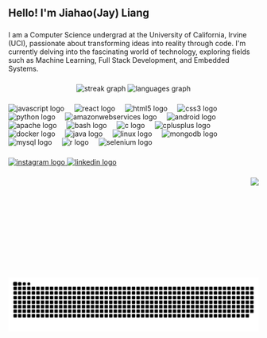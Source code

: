 <h2 align="left">Hello! I'm Jiahao(Jay) Liang</h2>

###

<p align="left">I am a Computer Science undergrad at the University of California, Irvine (UCI), passionate about transforming ideas into reality through code. I'm currently delving into the fascinating world of technology, exploring fields such as Machine Learning, Full Stack Development, and Embedded Systems.</p>

###

<div align="center">
  <img src="https://streak-stats.demolab.com?user=notsojay&locale=en&mode=daily&theme=dracula&hide_border=false&border_radius=5" height="150" alt="streak graph"  />
  <img src="https://github-readme-stats.vercel.app/api/top-langs?username=notsojay&locale=en&hide_title=false&layout=compact&card_width=320&langs_count=5&theme=dracula&hide_border=false" height="150" alt="languages graph"  />
</div>

###

<div align="left">
  <img src="https://cdn.jsdelivr.net/gh/devicons/devicon/icons/javascript/javascript-original.svg" height="30" alt="javascript logo"  />
  <img width="12" />
  <img src="https://cdn.jsdelivr.net/gh/devicons/devicon/icons/react/react-original.svg" height="30" alt="react logo"  />
  <img width="12" />
  <img src="https://cdn.jsdelivr.net/gh/devicons/devicon/icons/html5/html5-original.svg" height="30" alt="html5 logo"  />
  <img width="12" />
  <img src="https://cdn.jsdelivr.net/gh/devicons/devicon/icons/css3/css3-original.svg" height="30" alt="css3 logo"  />
  <img width="12" />
  <img src="https://cdn.jsdelivr.net/gh/devicons/devicon/icons/python/python-original.svg" height="30" alt="python logo"  />
  <img width="12" />
  <img src="https://cdn.jsdelivr.net/gh/devicons/devicon/icons/amazonwebservices/amazonwebservices-original.svg" height="30" alt="amazonwebservices logo"  />
  <img width="12" />
  <img src="https://cdn.jsdelivr.net/gh/devicons/devicon/icons/android/android-original.svg" height="30" alt="android logo"  />
  <img width="12" />
  <img src="https://cdn.jsdelivr.net/gh/devicons/devicon/icons/apache/apache-original.svg" height="30" alt="apache logo"  />
  <img width="12" />
  <img src="https://cdn.jsdelivr.net/gh/devicons/devicon/icons/bash/bash-original.svg" height="30" alt="bash logo"  />
  <img width="12" />
  <img src="https://cdn.jsdelivr.net/gh/devicons/devicon/icons/c/c-original.svg" height="30" alt="c logo"  />
  <img width="12" />
  <img src="https://cdn.jsdelivr.net/gh/devicons/devicon/icons/cplusplus/cplusplus-original.svg" height="30" alt="cplusplus logo"  />
  <img width="12" />
  <img src="https://cdn.jsdelivr.net/gh/devicons/devicon/icons/docker/docker-original.svg" height="30" alt="docker logo"  />
  <img width="12" />
  <img src="https://cdn.jsdelivr.net/gh/devicons/devicon/icons/java/java-original.svg" height="30" alt="java logo"  />
  <img width="12" />
  <img src="https://cdn.jsdelivr.net/gh/devicons/devicon/icons/linux/linux-original.svg" height="30" alt="linux logo"  />
  <img width="12" />
  <img src="https://cdn.jsdelivr.net/gh/devicons/devicon/icons/mongodb/mongodb-original.svg" height="30" alt="mongodb logo"  />
  <img width="12" />
  <img src="https://cdn.jsdelivr.net/gh/devicons/devicon/icons/mysql/mysql-original.svg" height="30" alt="mysql logo"  />
  <img width="12" />
  <img src="https://cdn.jsdelivr.net/gh/devicons/devicon/icons/r/r-original.svg" height="30" alt="r logo"  />
  <img width="12" />
  <img src="https://cdn.jsdelivr.net/gh/devicons/devicon/icons/selenium/selenium-original.svg" height="30" alt="selenium logo"  />
</div>

###

<div align="left">
  <a href="https://www.instagram.com/notsojay/" target="_blank">
    <img src="https://img.shields.io/static/v1?message=Instagram&logo=instagram&label=&color=E4405F&logoColor=white&labelColor=&style=for-the-badge" height="33" alt="instagram logo"  />
  </a>
  <a href="https://www.linkedin.com/in/jiahao-liang-notsojay" target="_blank">
    <img src="https://img.shields.io/static/v1?message=LinkedIn&logo=linkedin&label=&color=0077B5&logoColor=white&labelColor=&style=for-the-badge" height="33" alt="linkedin logo"  />
  </a>
</div>

###

<img align="right" height="200" src="https://ucbd49ab93f9622874660eece6b7.previews.dropboxusercontent.com/p/thumb/ACKwKMiGchyqy8jkhwTmm1FwwhUwlYFVYN4eV6YlBAoA6jR-C041yUtEEFh3hv_nu7Czd944FEb8NX-uLteFCfebP1iKBf-SAyHk4FBUZrd_MPYb7YONmWb0yr9EV8cVQusxSKgDo96bfLChsfuaDLi3tXUb5N30hrAzDLKSl-z95ITxwsKqX180KfciqDlcv6M-1oXMkL91kyNJ6BJGsp6QuDxhrFTWAJ7gDXVQ87cGbwy1nRSyRW9T1p4n0vNPFjDE6nBYc-6ESlqqFM1nBmzH6s38j4lMPY7xgDFWXLuUW8w-JCjlOBcuO0cG3PB_Fk8IzfhYMEwIf2MZlTdkClmyQ6UhJAGuuAxReHz6xpDDDsmPJnlUiXBm_mKbflKxgnw/p.jpeg"  />

###

<img src="https://raw.githubusercontent.com/notsojay/notsojay/output/snake.svg" alt="Snake animation" />

###
